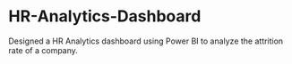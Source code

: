 # HR-Analytics-Dashboard
Designed a HR Analytics dashboard using Power BI to analyze the attrition rate of a company.

